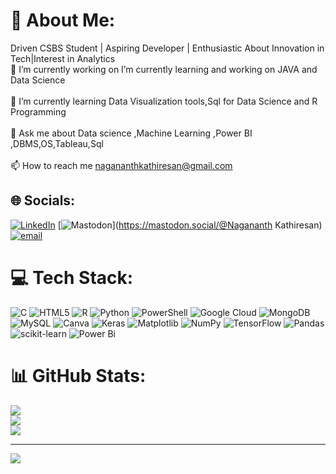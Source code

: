 # 💫 About Me:
Driven CSBS Student | Aspiring Developer | Enthusiastic About Innovation in Tech|Interest in Analytics<br>🔭 I’m currently working on I’m currently learning and working on JAVA and Data Science<br><br>🌱 I’m currently learning  Data Visualization tools,Sql for Data Science and R Programming<br><br>💬 Ask me about Data science ,Machine Learning ,Power BI ,DBMS,OS,Tableau,Sql<br><br>📫 How to reach me nagananthkathiresan@gmail.com


## 🌐 Socials:
[![LinkedIn](https://img.shields.io/badge/LinkedIn-%230077B5.svg?logo=linkedin&logoColor=white)](https://linkedin.com/in/nagananth-kathiresan) [![Mastodon](https://img.shields.io/badge/-MASTODON-%232B90D9?logo=mastodon&logoColor=white)](https://mastodon.social/@Nagananth Kathiresan) [![email](https://img.shields.io/badge/Email-D14836?logo=gmail&logoColor=white)](mailto:nagananthkathiresan@gmail.com) 

# 💻 Tech Stack:
![C](https://img.shields.io/badge/c-%2300599C.svg?style=plastic&logo=c&logoColor=white) ![HTML5](https://img.shields.io/badge/html5-%23E34F26.svg?style=plastic&logo=html5&logoColor=white) ![R](https://img.shields.io/badge/r-%23276DC3.svg?style=plastic&logo=r&logoColor=white) ![Python](https://img.shields.io/badge/python-3670A0?style=plastic&logo=python&logoColor=ffdd54) ![PowerShell](https://img.shields.io/badge/PowerShell-%235391FE.svg?style=plastic&logo=powershell&logoColor=white) ![Google Cloud](https://img.shields.io/badge/GoogleCloud-%234285F4.svg?style=plastic&logo=google-cloud&logoColor=white) ![MongoDB](https://img.shields.io/badge/MongoDB-%234ea94b.svg?style=plastic&logo=mongodb&logoColor=white) ![MySQL](https://img.shields.io/badge/mysql-4479A1.svg?style=plastic&logo=mysql&logoColor=white) ![Canva](https://img.shields.io/badge/Canva-%2300C4CC.svg?style=plastic&logo=Canva&logoColor=white) ![Keras](https://img.shields.io/badge/Keras-%23D00000.svg?style=plastic&logo=Keras&logoColor=white) ![Matplotlib](https://img.shields.io/badge/Matplotlib-%23ffffff.svg?style=plastic&logo=Matplotlib&logoColor=black) ![NumPy](https://img.shields.io/badge/numpy-%23013243.svg?style=plastic&logo=numpy&logoColor=white) ![TensorFlow](https://img.shields.io/badge/TensorFlow-%23FF6F00.svg?style=plastic&logo=TensorFlow&logoColor=white) ![Pandas](https://img.shields.io/badge/pandas-%23150458.svg?style=plastic&logo=pandas&logoColor=white) ![scikit-learn](https://img.shields.io/badge/scikit--learn-%23F7931E.svg?style=plastic&logo=scikit-learn&logoColor=white) ![Power Bi](https://img.shields.io/badge/power_bi-F2C811?style=plastic&logo=powerbi&logoColor=black)
# 📊 GitHub Stats:
![](https://github-readme-stats.vercel.app/api?username=nagananth1105&theme=vue-dark&hide_border=true&include_all_commits=true&count_private=true)<br/>
![](https://github-readme-streak-stats.herokuapp.com/?user=nagananth1105&theme=vue-dark&hide_border=true)<br/>
![](https://github-readme-stats.vercel.app/api/top-langs/?username=nagananth1105&theme=vue-dark&hide_border=true&include_all_commits=true&count_private=true&layout=compact)

---
[![](https://visitcount.itsvg.in/api?id=nagananth1105&icon=0&color=0)](https://visitcount.itsvg.in)

<!-- Proudly created with GPRM ( https://gprm.itsvg.in ) -->
